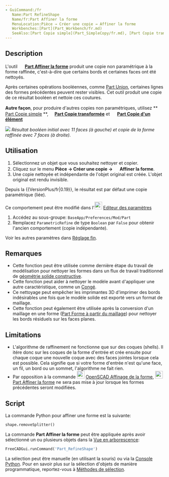 ```yaml
---
- GuiCommand:/fr
   Name:Part RefineShape
   Name/fr:Part Affiner la forme
   MenuLocation:Pièce → Créer une copie → Affiner la forme
   Workbenches:[Part](Part_Workbench/fr.md)
   SeeAlso:[Part Copie simple](Part_SimpleCopy/fr.md), [Part Copie transformée](Part_TransformedCopy/fr.md), [Part Copie d'un élément](Part_ElementCopy/fr.md), [OpenSCAD Affinage de la forme](OpenSCAD_RefineShapeFeature/fr.md)
---
```



</div>

## Description

L\'outil **<img src="images/Part_RefineShape.svg" width=16px> [Part Affiner la forme](Part_RefineShape/fr.md)** produit une copie non paramétrique à la forme raffinée, c'est-à-dire que certains bords et certaines faces ont été nettoyés.

Après certaines opérations booléennes, comme [Part Union](Part_Fuse/fr.md), certaines lignes des formes précédentes peuvent rester visibles. Cet outil produit une copie de ce résultat booléen et nettoie ces coutures.

**Autre façon**, pour produire d'autres copies non paramétriques, utilisez **<img src="images/Part_SimpleCopy.svg" width=16px> [Part Copie simple](Part_SimpleCopy/fr.md)
**, **<img src="images/Part_TransformedCopy.svg" width=16px>[Part Copie transformée](Part_TransformedCopy.md)** et **<img src="images/Part_ElementCopy.svg" width=16px> [Part Copie d'un élément](Part_ElementCopy.md)**

![](images/PartRefineShape_it.png ) *Résultat booléen initial avec 11 faces (à gauche) et copie de la forme raffinée avec 7 faces (à droite).*

## Utilisation

1.  Sélectionnez un objet que vous souhaitez nettoyer et copier.
2.  Cliquez sur le menu **Pièce → Créer une copie → <img src="images/Part_RefineShape.svg" width=16px> Affiner la forme**.
3.  Une copie nettoyée et indépendante de l\'objet original est créée. L\'objet original est rendu invisible.

Depuis la {{VersionPlus/fr|0.19}}, le résultat est par défaut une copie paramétrique (liée).

Ce comportement peut être modifié dans l\'<img alt="" src=images/Std_DlgParameter.svg  style="width:24px;"> [Editeur des paramètres](Std_DlgParameter/fr.md)

1.  Accédez au sous-groupe: `BaseApp/Preferences/Mod/Part`
2.  Remplacez `ParametricRefine` de type `Boolean` par `False` pour obtenir l\'ancien comportement (copie indépendante).

Voir les autres paramètres dans [Réglage fin](Fine-tuning/fr.md).

## Remarques

-   Cette fonction peut être utilisée comme dernière étape du travail de modélisation pour nettoyer les formes dans un flux de travail traditionnel de [géométrie solide constructive](constructive_solid_geometry/fr.md).
-   Cette fonction peut aider à nettoyer le modèle avant d\'appliquer une autre caractéristique, comme un [Congé](Part_Fillet/fr.md).
-   Ce nettoyage peut empêcher les imprimantes 3D d\'imprimer des bords indésirables une fois que le modèle solide est exporté vers un format de maillage.
-   Cette fonction peut également être utilisée après la conversion d\'un maillage en une forme ([Part Forme à partir du maillage](Part_ShapeFromMesh/fr.md)) pour nettoyer les bords résiduels sur les faces planes.

## Limitations

-   L\'algorithme de raffinement ne fonctionne que sur des coques (shells). Il itére donc sur les coques de la forme d\'entrée et crée ensuite pour chaque coque une nouvelle coque avec des faces jointes lorsque cela est possible. Cela signifie que si votre forme d\'entrée n\'est qu\'une face, un fil, un bord ou un sommet, l\'algorithme ne fait rien.
-   Par opposition à la commande <img alt="" src=images/OpenSCAD_RefineShapeFeature.svg  style="width:24px;"> [OpenSCAD Affinage de la forme](OpenSCAD_RefineShapeFeature.md), <img alt="" src=images/Part_RefineShape.svg  style="width:24px;"> [Part Affiner la forme](Part_RefineShape/fr.md) ne sera pas mise à jour lorsque les formes précédentes seront modifiées.

## Script

La commande Python pour affiner une forme est la suivante:


```python
shape.removeSplitter()
```

La commande **Part Affiner la forme** peut être appliquée après avoir sélectionné un ou plusieurs objets dans la [Vue en arborescence](Tree_view/fr.md):


```python
FreeCADGui.runCommand('Part_RefineShape')
```

La sélection peut être manuelle (en utilisant la souris) ou via la [Console Python](Python_console/fr.md).
Pour en savoir plus sur la sélection d\'objets de manière programmatique, reportez-vous à [Méthodes de sélection](Selection_methods/fr.md).


<div class="mw-translate-fuzzy">





</div>


 
